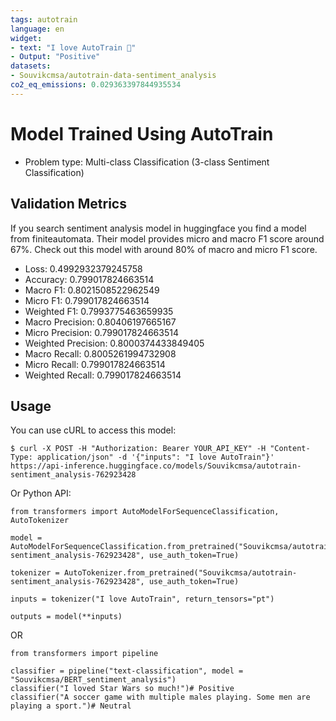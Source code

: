 ```yaml
---
tags: autotrain
language: en
widget:
- text: "I love AutoTrain 🤗"
- Output: "Positive"
datasets:
- Souvikcmsa/autotrain-data-sentiment_analysis
co2_eq_emissions: 0.029363397844935534
---
```


# Model Trained Using AutoTrain

- Problem type: Multi-class Classification (3-class Sentiment Classification)

## Validation Metrics
If you search sentiment analysis model in huggingface you find a model from finiteautomata. Their model provides micro and macro F1 score around 67%. Check out this model with around 80% of macro and micro F1 score. 
- Loss: 0.4992932379245758
- Accuracy: 0.799017824663514
- Macro F1: 0.8021508522962549
- Micro F1: 0.799017824663514
- Weighted F1: 0.7993775463659935
- Macro Precision: 0.80406197665167
- Micro Precision: 0.799017824663514
- Weighted Precision: 0.8000374433849405
- Macro Recall: 0.8005261994732908
- Micro Recall: 0.799017824663514
- Weighted Recall: 0.799017824663514


## Usage

You can use cURL to access this model:

```
$ curl -X POST -H "Authorization: Bearer YOUR_API_KEY" -H "Content-Type: application/json" -d '{"inputs": "I love AutoTrain"}' https://api-inference.huggingface.co/models/Souvikcmsa/autotrain-sentiment_analysis-762923428
```

Or Python API:

```
from transformers import AutoModelForSequenceClassification, AutoTokenizer

model = AutoModelForSequenceClassification.from_pretrained("Souvikcmsa/autotrain-sentiment_analysis-762923428", use_auth_token=True)

tokenizer = AutoTokenizer.from_pretrained("Souvikcmsa/autotrain-sentiment_analysis-762923428", use_auth_token=True)

inputs = tokenizer("I love AutoTrain", return_tensors="pt")

outputs = model(**inputs)
```
OR
```
from transformers import pipeline

classifier = pipeline("text-classification", model = "Souvikcmsa/BERT_sentiment_analysis")
classifier("I loved Star Wars so much!")# Positive
classifier("A soccer game with multiple males playing. Some men are playing a sport.")# Neutral
```